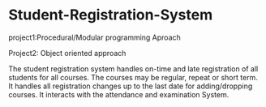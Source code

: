 # Student-Registration-System
project1:Procedural/Modular programming Aproach

Project2: Object oriented approach

The student registration system handles on-time and late registration of all students for all courses. The courses may be regular, repeat or short term. It handles all registration changes up to the last date for adding/dropping courses. It interacts with the attendance and examination System.
